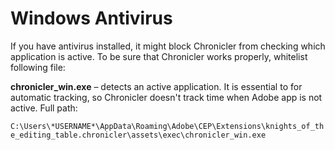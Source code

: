 # Windows Antivirus

If you have antivirus installed, it might block Chronicler from checking which application is active. To be sure that Chronicler works properly, whitelist following file:

**chronicler\_win.exe** – detects an active application. It is essential to for automatic tracking, so Chronicler doesn't track time when Adobe app is not active. Full path:

`C:\Users\*USERNAME*\AppData\Roaming\Adobe\CEP\Extensions\knights_of_the_editing_table.chronicler\assets\exec\chronicler_win.exe`

